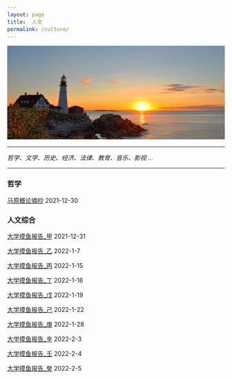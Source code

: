 ```yaml
---
layout: page
title:  人文
permalink: /culture/
---
```

![](/img/arts.jpg)

************

*哲学、文学、历史、经济、法律、教育、音乐、影视 ...*

************

### 哲学
[马原概论摘抄](https://robert1037.github.io/2021/12/30/marxism.html) 2021-12-30

### 人文综合
[大学摸鱼报告_甲](https://robert1037.github.io/2021/12/31/fun-a.html) 2021-12-31

[大学摸鱼报告_乙](https://robert1037.github.io/2022/01/07/fun-b.html) 2022-1-7

[大学摸鱼报告_丙](https://robert1037.github.io/2022/01/15/fun-c.html) 2022-1-15

[大学摸鱼报告_丁](https://robert1037.github.io/2022/01/16/fun-d.html) 2022-1-16

[大学摸鱼报告_戊](https://robert1037.github.io/2022/01/19/fun-e.html) 2022-1-19

[大学摸鱼报告_己](https://robert1037.github.io/2022/01/22/fun-f.html) 2022-1-22

[大学摸鱼报告_庚](https://robert1037.github.io/2022/01/28/fun-g.html) 2022-1-28

[大学摸鱼报告_辛](https://robert1037.github.io/2022/02/03/fun-h.html) 2022-2-3

[大学摸鱼报告_壬](https://robert1037.github.io/2022/02/04/fun-i.html) 2022-2-4

[大学摸鱼报告_癸](https://robert1037.github.io/2022/02/05/fun-z.html) 2022-2-5

